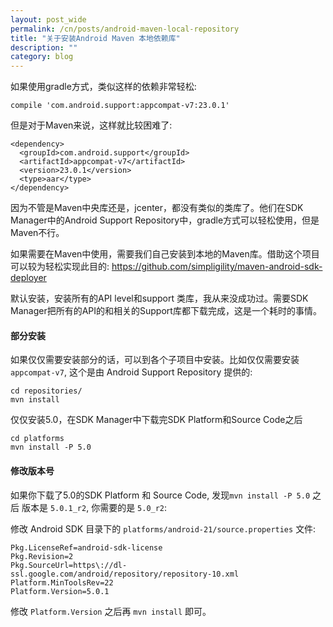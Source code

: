 ```yaml
---
layout: post_wide
permalink: /cn/posts/android-maven-local-repository
title: "关于安装Android Maven 本地依赖库"
description: ""
category: blog
---
```


如果使用gradle方式，类似这样的依赖非常轻松:

```
compile 'com.android.support:appcompat-v7:23.0.1'
```

但是对于Maven来说，这样就比较困难了:

```
<dependency>
  <groupId>com.android.support</groupId>
  <artifactId>appcompat-v7</artifactId>
  <version>23.0.1</version>
  <type>aar</type>
</dependency>
```

因为不管是Maven中央库还是，jcenter，都没有类似的类库了。他们在SDK Manager中的Android Support Repository中，gradle方式可以轻松使用，但是Maven不行。

如果需要在Maven中使用，需要我们自己安装到本地的Maven库。借助这个项目可以较为轻松实现此目的: https://github.com/simpligility/maven-android-sdk-deployer

默认安装，安装所有的API level和support 类库，我从来没成功过。需要SDK Manager把所有的API的和相关的Support库都下载完成，这是一个耗时的事情。

#### 部分安装

如果仅仅需要安装部分的话，可以到各个子项目中安装。比如仅仅需要安装`appcompat-v7`, 这个是由 Android Support Repository 提供的:

```
cd repositories/
mvn install
```

仅仅安装5.0，在SDK Manager中下载完SDK Platform和Source Code之后

```
cd platforms
mvn install -P 5.0
```

#### 修改版本号

如果你下载了5.0的SDK Platform 和 Source Code, 发现`mvn install -P 5.0` 之后 版本是 `5.0.1_r2`, 你需要的是 `5.0_r2`:

修改 Android SDK 目录下的 `platforms/android-21/source.properties` 文件:

```
Pkg.LicenseRef=android-sdk-license
Pkg.Revision=2
Pkg.SourceUrl=https\://dl-ssl.google.com/android/repository/repository-10.xml
Platform.MinToolsRev=22
Platform.Version=5.0.1
```

修改 `Platform.Version` 之后再 `mvn install` 即可。
